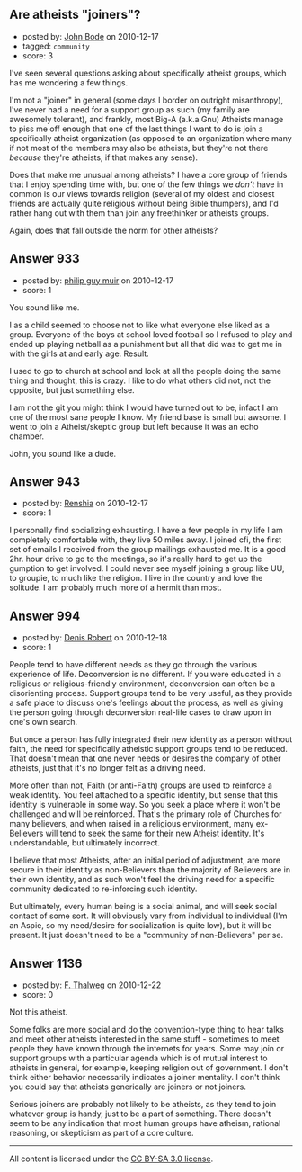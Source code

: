 ## Are atheists "joiners"?

- posted by: [John Bode](https://stackexchange.com/users/-1/117-john-bode) on 2010-12-17
- tagged: `community`
- score: 3

I've seen several questions asking about specifically atheist groups, which has me wondering a few things.  

I'm not a "joiner" in general (some days I border on outright misanthropy), I've never had a need for a support group as such (my family are awesomely tolerant), and frankly, most Big-A (a.k.a Gnu) Atheists manage to piss me off enough that one of the last things I want to do is join a specifically atheist organization (as opposed to an organization where many if not most of the members may also be atheists, but they're not there *because* they're atheists, if that makes any sense). 

Does that make me unusual among atheists?  I have a core group of friends that I enjoy spending time with, but one of the few things we *don't* have in common is our views towards religion (several of my oldest and closest friends are actually quite religious without being Bible thumpers), and I'd rather hang out with them than join any freethinker or atheists groups.  

Again, does that fall outside the norm for other atheists?  


## Answer 933

- posted by: [philip guy muir](https://stackexchange.com/users/-1/182-philip-guy-muir) on 2010-12-17
- score: 1

You sound like me. 

I as a child seemed to choose not to like what everyone else liked as a group. Everyone of the boys at school loved football so I refused to play and ended up playing netball as a punishment but all that did was to get me in with the girls at and early age. Result.

I used to go to church at school and look at all the people doing the same thing and thought, this is crazy. I like to do what others did not, not the opposite, but just something else.

I am not the git you might think I would have turned out to be, infact I am one of the most sane people I know. My friend base is small but awsome. I went to join a Atheist/skeptic group but left because it was an echo chamber. 

John, you sound like a dude.


## Answer 943

- posted by: [Renshia](https://stackexchange.com/users/-1/184-renshia) on 2010-12-17
- score: 1

I personally find socializing exhausting. I have a few people in my life I am completely comfortable with, they live 50 miles away. I joined cfi, the first set of emails I received from the group mailings exhausted me. It is a good 2hr. hour drive to go to the meetings, so it's really hard to get up the gumption to get involved. I could never see myself joining a group like UU, to groupie, to much like the religion. I live in the country and love the solitude. I am probably much more of a hermit than most.


## Answer 994

- posted by: [Denis Robert](https://stackexchange.com/users/-1/122-denis-robert) on 2010-12-18
- score: 1

People tend to have different needs as they go through the various experience of life. Deconversion is no different. If you were educated in a religious or religious-friendly environment, deconversion can often be a disorienting process. Support groups tend to be very useful, as they provide a safe place to discuss one's feelings about the process, as well as giving the person going through deconversion real-life cases to draw upon in one's own search.

But once a person has fully integrated their new identity as a person without faith, the need for specifically atheistic support groups tend to be reduced. That doesn't mean that one never needs or desires the company of other atheists, just that it's no longer felt as a driving need.

More often than not, Faith (or anti-Faith) groups are used to reinforce a weak identity. You feel attached to a specific identity, but sense that this identity is vulnerable in some way. So you seek a place where it won't be challenged and will be reinforced. That's the primary role of Churches for many believers, and when raised in a religious environment, many ex-Believers will tend to seek the same for their new Atheist identity. It's understandable, but ultimately incorrect.

I believe that most Atheists, after an initial period of adjustment, are more secure in their identity as non-Believers than the majority of Believers are in their own identity, and as such won't feel the driving need for a specific community dedicated to re-inforcing such identity. 

But ultimately, every human being is a social animal, and will seek social contact of some sort. It will obviously vary from individual to individual (I'm an Aspie, so my need/desire for socialization is quite low), but it will be present. It just doesn't need to be a "community of non-Believers" per se.



## Answer 1136

- posted by: [F. Thalweg](https://stackexchange.com/users/-1/297-f-thalweg) on 2010-12-22
- score: 0

Not this atheist.

Some folks are more social and do the convention-type thing to hear talks and meet other atheists interested in the same stuff - sometimes to meet people they have known through the internets for years. Some may join or support groups with a particular agenda which is of mutual interest to atheists in general, for example, keeping religion out of government. I don't think either behavior necessarily indicates a joiner mentality. I don't think you could say that atheists generically are joiners or not joiners.

Serious joiners are probably not likely to be atheists, as they tend to join whatever group is handy, just to be a part of something. There doesn't seem to be any indication that most human groups have atheism, rational reasoning, or skepticism as part of a core culture.



---

All content is licensed under the [CC BY-SA 3.0 license](https://creativecommons.org/licenses/by-sa/3.0/).
